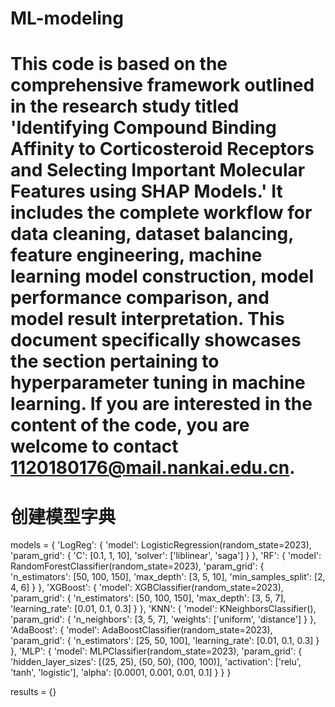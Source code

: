 # ML-modeling
# This code is based on the comprehensive framework outlined in the research study titled 'Identifying Compound Binding Affinity to Corticosteroid Receptors and Selecting Important Molecular Features using SHAP Models.' It includes the complete workflow for data cleaning, dataset balancing, feature engineering, machine learning model construction, model performance comparison, and model result interpretation. This document specifically showcases the section pertaining to hyperparameter tuning in machine learning. If you are interested in the content of the code, you are welcome to contact 1120180176@mail.nankai.edu.cn.
# 创建模型字典
models = {
    'LogReg': {
        'model': LogisticRegression(random_state=2023),
        'param_grid': {
            'C': [0.1, 1, 10],
            'solver': ['liblinear', 'saga']
        }
    },
    'RF': {
        'model': RandomForestClassifier(random_state=2023),
        'param_grid': {
            'n_estimators': [50, 100, 150],
            'max_depth': [3, 5, 10],
            'min_samples_split': [2, 4, 6]
        }
    },
    'XGBoost': {
        'model': XGBClassifier(random_state=2023),
        'param_grid': {
            'n_estimators': [50, 100, 150],
            'max_depth': [3, 5, 7],
            'learning_rate': [0.01, 0.1, 0.3]
        }
    },
    'KNN': {
        'model': KNeighborsClassifier(),
        'param_grid': {
            'n_neighbors': [3, 5, 7],
            'weights': ['uniform', 'distance']
        }
    },
    'AdaBoost': {
        'model': AdaBoostClassifier(random_state=2023),
        'param_grid': {
            'n_estimators': [25, 50, 100],
            'learning_rate': [0.01, 0.1, 0.3]
        }
    },
    'MLP': {
        'model': MLPClassifier(random_state=2023),
        'param_grid': {
            'hidden_layer_sizes': [(25, 25), (50, 50), (100, 100)],
            'activation': ['relu', 'tanh', 'logistic'],
            'alpha': [0.0001, 0.001, 0.01, 0.1]
        }
    }
}

results = {}
